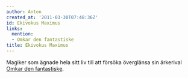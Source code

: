 ```yaml
---
author: Anton
created_at: '2011-03-30T07:48:36Z'
id: Ekivokus Maximus
links:
  mention:
  - Omkar den fantastiske
title: Ekivokus Maximus
---
```


Magiker som ägnade hela sitt liv till att försöka överglänsa sin ärkerival [Omkar den fantastiske].

  [Omkar den fantastiske]: Omkar_den_fantastiske
